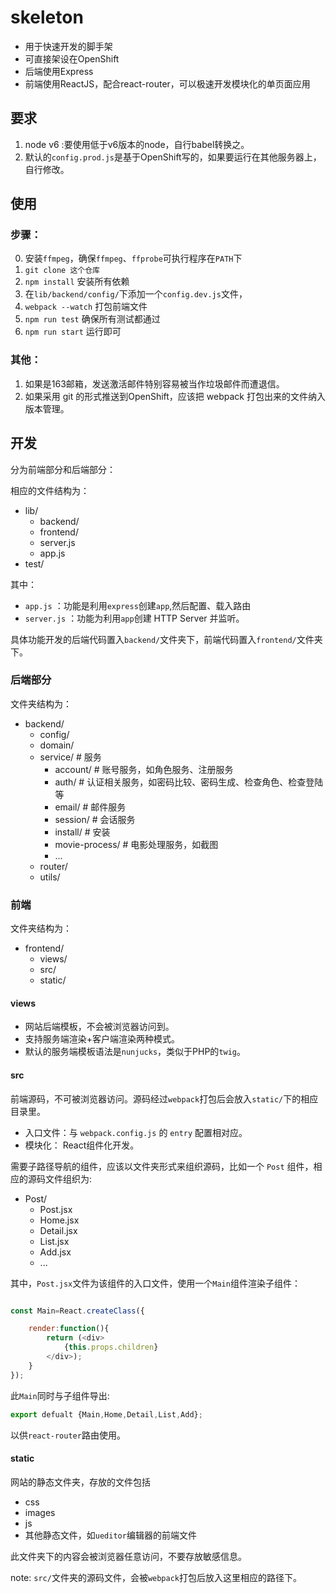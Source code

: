 # skeleton

* 用于快速开发的脚手架
* 可直接架设在OpenShift
* 后端使用Express
* 前端使用ReactJS，配合react-router，可以极速开发模块化的单页面应用

## 要求

1. node v6 :要使用低于v6版本的node，自行babel转换之。
2. 默认的`config.prod.js`是基于OpenShift写的，如果要运行在其他服务器上，自行修改。

## 使用

### 步骤：

0. 安装`ffmpeg`，确保`ffmpeg`、`ffprobe`可执行程序在`PATH`下
1. `git clone 这个仓库`
2. `npm install` 安装所有依赖
2. 在`lib/backend/config/`下添加一个`config.dev.js`文件，
3. `webpack --watch` 打包前端文件
4. `npm run test` 确保所有测试都通过
5. `npm run start` 运行即可

### 其他：

1. 如果是163邮箱，发送激活邮件特别容易被当作垃圾邮件而遭退信。
2. 如果采用 git 的形式推送到OpenShift，应该把 webpack 打包出来的文件纳入版本管理。


## 开发

分为前端部分和后端部分：

相应的文件结构为：

* lib/
    * backend/
    * frontend/
    * server.js
    * app.js
* test/

其中：

* `app.js` ：功能是利用`express`创建`app`,然后配置、载入路由
* `server.js` ：功能为利用`app`创建 HTTP Server 并监听。

具体功能开发的后端代码置入`backend/`文件夹下，前端代码置入`frontend/`文件夹下。


### 后端部分

文件夹结构为：

* backend/
    * config/
    * domain/
    * service/ # 服务
        * account/       # 账号服务，如角色服务、注册服务
        * auth/          # 认证相关服务，如密码比较、密码生成、检查角色、检查登陆等
        * email/         # 邮件服务
        * session/       # 会话服务
        * install/       # 安装
        * movie-process/ # 电影处理服务，如截图
        * ...
    * router/
    * utils/



### 前端

文件夹结构为：

* frontend/
    * views/
    * src/
    * static/


#### views

* 网站后端模板，不会被浏览器访问到。
* 支持服务端渲染+客户端渲染两种模式。
* 默认的服务端模板语法是`nunjucks`，类似于PHP的`twig`。

#### src

前端源码，不可被浏览器访问。源码经过`webpack`打包后会放入`static/`下的相应目录里。

* 入口文件：与 `webpack.config.js` 的 `entry` 配置相对应。
* 模块化： React组件化开发。

需要子路径导航的组件，应该以文件夹形式来组织源码，比如一个 `Post` 组件，相应的源码文件组织为:

* Post/
    * Post.jsx
    * Home.jsx
    * Detail.jsx
    * List.jsx
    * Add.jsx
    * ...

其中，`Post.jsx`文件为该组件的入口文件，使用一个`Main`组件渲染子组件：

```JavaScript

const Main=React.createClass({

    render:function(){
        return (<div>
            {this.props.children}
        </div>);
    }
});

```


此`Main`同时与子组件导出:

```JavaScript
export defualt {Main,Home,Detail,List,Add}; 
```

以供`react-router`路由使用。

#### static

网站的静态文件夹，存放的文件包括

* css
* images
* js
* 其他静态文件，如`ueditor`编辑器的前端文件

此文件夹下的内容会被浏览器任意访问，不要存放敏感信息。

note: `src/`文件夹的源码文件，会被`webpack`打包后放入这里相应的路径下。

